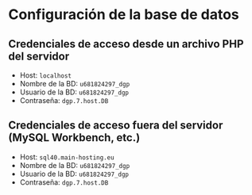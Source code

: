 # Configuración de la base de datos

## Credenciales de acceso desde un archivo PHP del servidor

* Host: `localhost`
* Nombre de la BD: `u681824297_dgp`
* Usuario de la BD: `u681824297_dgp`
* Contraseña: `dgp.7.host.DB`

## Credenciales de acceso fuera del servidor (MySQL Workbench, etc.)

* Host: `sql40.main-hosting.eu`
* Nombre de la BD: `u681824297_dgp`
* Usuario de la BD: `u681824297_dgp`
* Contraseña: `dgp.7.host.DB`